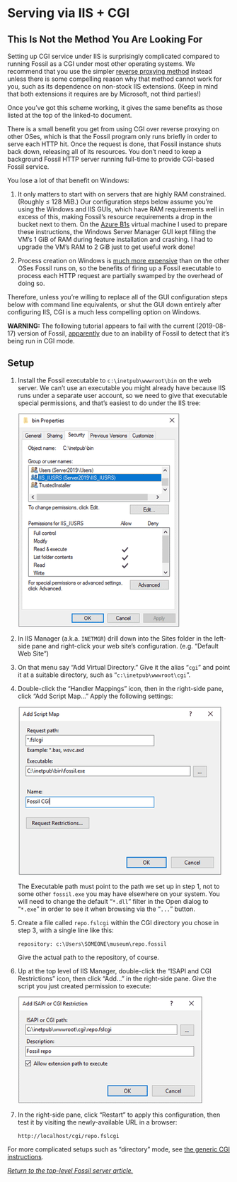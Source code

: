 # Serving via IIS + CGI

## This Is Not the Method You Are Looking For

Setting up CGI service under IIS is surprisingly complicated compared to
running Fossil as a CGI under most other operating systems. We recommend
that you use the simpler [reverse proxying method](./iis.md) instead
unless there is some compelling reason why that method cannot work for
you, such as its dependence on non-stock IIS extensions. (Keep in mind
that both extensions it requires are by Microsoft, not third parties!)

Once you’ve got this scheme working, it gives the same benefits as those
listed at the top of the linked-to document.

There is a small benefit you get from using CGI over reverse proxying on
other OSes, which is that the Fossil program only runs briefly in order
to serve each HTTP hit.  Once the request is done, that Fossil instance
shuts back down, releasing all of its resources. You don’t need to keep
a background Fossil HTTP server running full-time to provide CGI-based
Fossil service.

You lose a lot of that benefit on Windows:

1.  It only matters to start with on servers that are highly RAM
    constrained.  (Roughly &le; 128 MiB.)  Our configuration steps below
    assume you’re using the Windows and IIS GUIs, which have RAM
    requirements well in excess of this, making Fossil’s resource
    requirements a drop in the bucket next to them. On the [Azure
    B1s][b1s] virtual machine I used to prepare these instructions, the
    Windows Server Manager GUI kept filling the VM’s 1&nbsp;GiB of RAM
    during feature installation and crashing. I had to upgrade the VM’s
    RAM to 2&nbsp;GiB just to get useful work done!

2.  Process creation on Windows is [much more expensive][cp] than on the
    other OSes Fossil runs on, so the benefits of firing up a Fossil
    executable to process each HTTP request are partially swamped by the
    overhead of doing so.

Therefore, unless you’re willing to replace all of the GUI configuration
steps below with command line equivalents, or shut the GUI down entirely
after configuring IIS, CGI is a much less compelling option on Windows.

**WARNING:** The following tutorial appears to fail with the current
(2019-08-17) version of Fossil, [apparently][fbug] due to an inability
of Fossil to detect that it’s being run in CGI mode.

[b1s]:  https://azure.microsoft.com/en-us/blog/introducing-b-series-our-new-burstable-vm-size/
[cp]:   https://stackoverflow.com/a/48244/142454
[fbug]: https://fossil-scm.org/forum/forumpost/de18dc32c0


## Setup

1.  Install the Fossil executable to `c:\inetpub\wwwroot\bin` on the web
    server. We can’t use an executable you might already have because IIS
    runs under a separate user account, so we need to give that
    executable special permissions, and that’s easiest to do under the
    IIS tree:

    ![IIS fossil.exe execute permission](./cgi-bin-perm.png)

2.  In IIS Manager (a.k.a. `INETMGR`) drill down into the Sites folder
    in the left-side pane and right-click your web site’s
    configuration. (e.g. “Default Web Site”)

3.  On that menu say “Add Virtual Directory.” Give it the alias “`cgi`”
    and point it at a suitable directory, such as
    “`c:\inetpub\wwwroot\cgi`”.

4.  Double-click the “Handler Mappings” icon, then in the right-side
    pane, click “Add Script Map...” Apply the following settings:

    ![IIS script map dialog](./cgi-script-map.png)

    The Executable path must point to the path we set up in step 1, not
    to some other `fossil.exe` you may have elsewhere on your system.
    You will need to change the default “`*.dll`” filter in the Open
    dialog to “`*.exe`” in order to see it when browsing via the “`...`”
    button.

5.  Create a file called `repo.fslcgi` within the CGI directory you
    chose in step 3, with a single line like this:

        repository: c:\Users\SOMEONE\museum\repo.fossil

    Give the actual path to the repository, of course.

6.  Up at the top level of IIS Manager, double-click the “ISAPI and CGI
    Restrictions” icon, then click “Add...” in the right-side pane.
    Give the script you just created permission to execute:

    ![IIS CGI execute permission](./cgi-exec-perm.png)

7.  In the right-side pane, click “Restart” to apply this configuration,
    then test it by visiting the newly-available URL in a browser:

        http://localhost/cgi/repo.fslcgi

For more complicated setups such as “directory” mode, see [the generic
CGI instructions](../any/cgi.md).

*[Return to the top-level Fossil server article.](../)*
